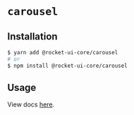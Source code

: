 # `carousel`

## Installation

```sh
$ yarn add @rocket-ui-core/carousel
# or
$ npm install @rocket-ui-core/carousel
```

## Usage

View docs [here](https://rocket-ui-core.com/docs/components/carousel).
